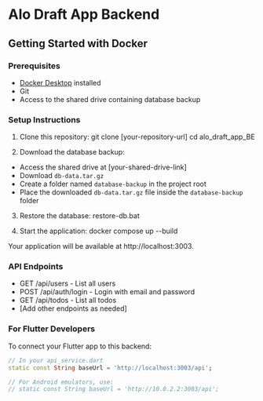 # Alo Draft App Backend

## Getting Started with Docker

### Prerequisites

- [Docker Desktop](https://www.docker.com/products/docker-desktop/) installed
- Git
- Access to the shared drive containing database backup

### Setup Instructions

1. Clone this repository:
   git clone [your-repository-url]
   cd alo_draft_app_BE

2. Download the database backup:

- Access the shared drive at [your-shared-drive-link]
- Download `db-data.tar.gz`
- Create a folder named `database-backup` in the project root
- Place the downloaded `db-data.tar.gz` file inside the `database-backup` folder

3. Restore the database: restore-db.bat

4. Start the application: docker compose up --build

Your application will be available at http://localhost:3003.

### API Endpoints

- GET /api/users - List all users
- POST /api/auth/login - Login with email and password
- GET /api/todos - List all todos
- [Add other endpoints as needed]

### For Flutter Developers

To connect your Flutter app to this backend:

```dart
// In your api_service.dart
static const String baseUrl = 'http://localhost:3003/api';

// For Android emulators, use:
// static const String baseUrl = 'http://10.0.2.2:3003/api';
```
